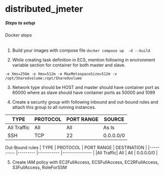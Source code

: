 # distributed_jmeter

##### Steps to setup

###### Docker steps
1. Build your images with compose file
``` docker compose up  -d --build ```

2. While creating task definition in ECS, mention following in environment variable section for container for both master and slave.
```
-e Xms=256m -e Xmx=512m -e MaxMetaspaceSize=512m -v /opt/Sharedvolume:/opt/Sharedvolume
```

3. Network type should be HOST and master should have container port as 60000 where as slave should have container ports as 50000 and 1099

4. Create a security group with following inbound and out-bound rules and attach this group to all running instances.

| TYPE      | PROTOCOL | PORT RANGE | SOURCE    | 
|---------- |--------- |----------- |---------- |
|All Traffic| All      |  All       | As Is     |
| SSH       | TCP      |  22        | 0.0.0.0/0 |


Out-Bound rules
| TYPE      | PROTOCOL | PORT RANGE | DESTINATION    | 
|---------- |--------- |----------- |--------------- |
|All Traffic| All      |  All       | 0.0.0.0/0      |

5. Create IAM policy with 
EC2FullAccess, ECSFullAccess, EC2RFullAccess, S3FullAccess, RoleForSSM
